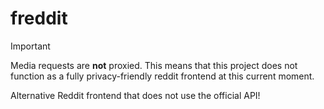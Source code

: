 # freddit

> [!IMPORTANT]
> Media requests are **not** proxied. This means that this project does not function as a fully privacy-friendly reddit frontend at this current moment.

Alternative Reddit frontend that does not use the official API!
